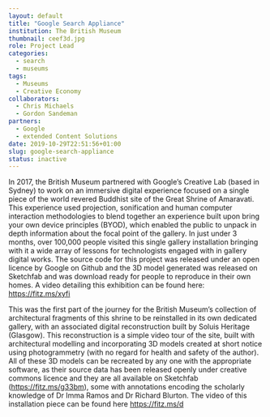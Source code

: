 ```yaml
---
layout: default
title: "Google Search Appliance"
institution: The British Museum
thumbnail: ceef3d.jpg
role: Project Lead
categories:
  - search
  - museums
tags:
  - Museums
  - Creative Economy
collaborators:
  - Chris Michaels
  - Gordon Sandeman
partners:
  - Google
  - extended Content Solutions
date: 2019-10-29T22:51:56+01:00
slug: google-search-appliance
status: inactive
---
```

In 2017, the British Museum partnered with Google’s Creative Lab (based in Sydney) to work on an immersive digital experience focused on a single piece of the world revered Buddhist site of the Great Shrine of Amaravati. This experience used projection, sonification and human computer interaction methodologies to blend together an experience built upon bring your own device principles (BYOD), which enabled the public to unpack in depth information about the focal point of the gallery. In just under 3 months, over 100,000 people visited this single gallery installation bringing with it a wide array of lessons for technologists engaged with in gallery digital works. The source code for this project was released under an open licence by Google on Github and the 3D model generated was released on Sketchfab and was download ready for people to reproduce in their own homes. A video detailing this exhibition can be found here: https://fitz.ms/xyfi

This was the first part of the journey for the British Museum’s collection of architectural fragments of this shrine to be reinstalled in its own dedicated gallery, with an associated digital reconstruction built by Soluis Heritage (Glasgow). This reconstruction is a simple video tour of the site, built with architectural modelling and incorporating 3D models created at short notice using photogrammetry (with no regard for health and safety of the author). All of these 3D models can be recreated by any one with the appropriate software, as their source data has been released openly under creative commons licence and they are all available on Sketchfab (https://fitz.ms/g33bm), some with annotations encoding the scholarly knowledge of Dr Imma Ramos and Dr Richard Blurton. The video of this installation piece can be found here https://fitz.ms/d
